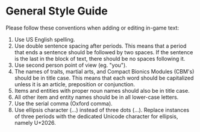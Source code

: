 # General Style Guide

Please follow these conventions when adding or editing in-game text:

1. Use US English spelling.
2. Use double sentence spacing after periods. This means that a period that ends a sentence should
   be followed by two spaces. If the sentence is the last in the block of text, there should be no
   spaces following it.
3. Use second person point of view (eg. "you").
4. The names of traits, martial arts, and Compact Bionics Modules (CBM's) should be in title case.
   This means that each word should be capitalized unless it is an article, preposition or
   conjunction.
5. Items and entities with proper noun names should also be in title case.
6. All other item and entity names should be in all lower-case letters.
7. Use the serial comma (Oxford comma).
8. Use ellipsis character (…) instead of three dots (...). Replace instances of three periods with
   the dedicated Unicode character for ellipsis, namely U+2026.
